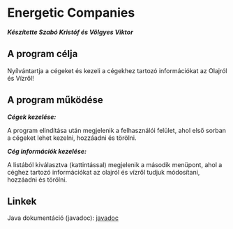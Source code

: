 # Energetic Companies
***Készítette Szabó Kristóf és Völgyes Viktor***

## A program célja
Nyílvántartja a cégeket és kezeli a cégekhez tartozó információkat az Olajról és Vízről!

## A program működése

***Cégek kezelése:***

A program elindítása után megjelenik a felhasználói felület,
ahol első sorban a cégeket lehet kezelni, hozzáadni és törölni.

***Cég információk kezelése:***

A listából kiválasztva (kattintással) megjelenik a második menüpont,
ahol a céghez tartozó információkat az olajról és vízről tudjuk módosítani,
hozzáadni és törölni.

## Linkek

Java dokumentáció (javadoc): [javadoc](javadoc/index.html)